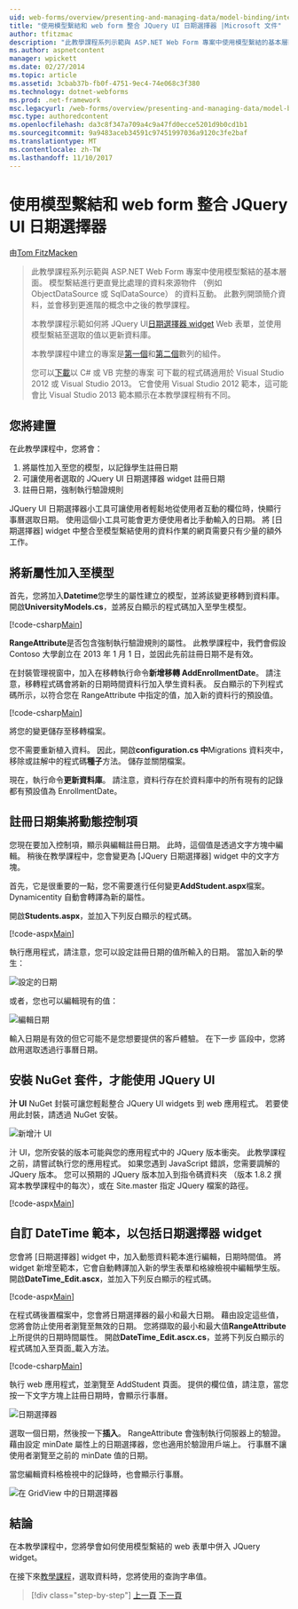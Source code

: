 ```yaml
---
uid: web-forms/overview/presenting-and-managing-data/model-binding/integrating-jquery-ui
title: "使用模型繫結和 web form 整合 JQuery UI 日期選擇器 |Microsoft 文件"
author: tfitzmac
description: "此教學課程系列示範與 ASP.NET Web Form 專案中使用模型繫結的基本層面。 模型繫結進行資料互動詳細直線-..."
ms.author: aspnetcontent
manager: wpickett
ms.date: 02/27/2014
ms.topic: article
ms.assetid: 3cbab37b-fb0f-4751-9ec4-74e068c3f380
ms.technology: dotnet-webforms
ms.prod: .net-framework
msc.legacyurl: /web-forms/overview/presenting-and-managing-data/model-binding/integrating-jquery-ui
msc.type: authoredcontent
ms.openlocfilehash: da3c8f347a709a4c9a47fd0ecce5201d9b0cd1b1
ms.sourcegitcommit: 9a9483aceb34591c97451997036a9120c3fe2baf
ms.translationtype: MT
ms.contentlocale: zh-TW
ms.lasthandoff: 11/10/2017
---
```

<a name="integrating-jquery-ui-datepicker-with-model-binding-and-web-forms"></a>使用模型繫結和 web form 整合 JQuery UI 日期選擇器
====================
由[Tom FitzMacken](https://github.com/tfitzmac)

> 此教學課程系列示範與 ASP.NET Web Form 專案中使用模型繫結的基本層面。 模型繫結進行更直覺比處理的資料來源物件 （例如 ObjectDataSource 或 SqlDataSource） 的資料互動。 此數列開頭簡介資料，並會移到更進階的概念中之後的教學課程。
> 
> 本教學課程示範如何將 JQuery UI[日期選擇器 widget](http://jqueryui.com/datepicker/) Web 表單，並使用模型繫結至選取的值以更新資料庫。
> 
> 本教學課程中建立的專案是[第一個](retrieving-data.md)和[第二個](updating-deleting-and-creating-data.md)數列的組件。
> 
> 您可以[下載](https://go.microsoft.com/fwlink/?LinkId=286116)以 C# 或 VB 完整的專案 可下載的程式碼適用於 Visual Studio 2012 或 Visual Studio 2013。 它會使用 Visual Studio 2012 範本，這可能會比 Visual Studio 2013 範本顯示在本教學課程稍有不同。


## <a name="what-youll-build"></a>您將建置

在此教學課程中，您將會：

1. 將屬性加入至您的模型，以記錄學生註冊日期
2. 可讓使用者選取的 JQuery UI 日期選擇器 widget 註冊日期
3. 註冊日期，強制執行驗證規則

JQuery UI 日期選擇器小工具可讓使用者輕鬆地從使用者互動的欄位時，快顯行事曆選取日期。 使用這個小工具可能會更方便使用者比手動輸入的日期。 將 [日期選擇器] widget 中整合至模型繫結使用的資料作業的網頁需要只有少量的額外工作。

## <a name="add-a-new-property-to-the-model"></a>將新屬性加入至模型

首先，您將加入**Datetime**您學生的屬性建立的模型，並將該變更移轉到資料庫。 開啟**UniversityModels.cs**，並將反白顯示的程式碼加入至學生模型。

[!code-csharp[Main](integrating-jquery-ui/samples/sample1.cs?highlight=16-18)]

**RangeAttribute**是否包含強制執行驗證規則的屬性。 此教學課程中，我們會假設 Contoso 大學創立在 2013 年 1 月 1 日，並因此先前註冊日期不是有效。

在封裝管理視窗中，加入在移轉執行命令**新增移轉 AddEnrollmentDate**。 請注意，移轉程式碼會將新的日期時間資料行加入學生資料表。 反白顯示的下列程式碼所示，以符合您在 RangeAttribute 中指定的值，加入新的資料行的預設值。

[!code-csharp[Main](integrating-jquery-ui/samples/sample2.cs?highlight=11)]

將您的變更儲存至移轉檔案。

您不需要重新植入資料。 因此，開啟**configuration.cs 中**Migrations 資料夾中，移除或註解中的程式碼**種子**方法。 儲存並關閉檔案。

現在，執行命令**更新資料庫**。 請注意，資料行存在於資料庫中的所有現有的記錄都有預設值為 EnrollmentDate。

## <a name="add-dynamic-controls-for-enrollment-date"></a>註冊日期集將動態控制項

您現在要加入控制項，顯示與編輯註冊日期。 此時，這個值是透過文字方塊中編輯。 稍後在教學課程中，您會變更為 [JQuery 日期選擇器] widget 中的文字方塊。

首先，它是很重要的一點，您不需要進行任何變更**AddStudent.aspx**檔案。 Dynamicentity 自動會轉譯為新的屬性。

開啟**Students.aspx**，並加入下列反白顯示的程式碼。

[!code-aspx[Main](integrating-jquery-ui/samples/sample3.aspx?highlight=13)]

執行應用程式，請注意，您可以設定註冊日期的值所輸入的日期。 當加入新的學生：

![設定的日期](integrating-jquery-ui/_static/image1.png)

或者，您也可以編輯現有的值：

![編輯日期](integrating-jquery-ui/_static/image2.png)

輸入日期是有效的但它可能不是您想要提供的客戶體驗。 在下一步 區段中，您將啟用選取透過行事曆日期。

## <a name="install-nuget-package-to-work-with-jquery-ui"></a>安裝 NuGet 套件，才能使用 JQuery UI

**汁 UI** NuGet 封裝可讓您輕鬆整合 JQuery UI widgets 到 web 應用程式。 若要使用此封裝，請透過 NuGet 安裝。

![新增汁 UI](integrating-jquery-ui/_static/image3.png)

汁 UI，您所安裝的版本可能與您的應用程式中的 JQuery 版本衝突。 此教學課程之前，請嘗試執行您的應用程式。 如果您遇到 JavaScript 錯誤，您需要調解的 JQuery 版本。 您可以預期的 JQuery 版本加入到指令碼資料夾 （版本 1.8.2 撰寫本教學課程中的每次），或在 Site.master 指定 JQuery 檔案的路徑。

[!code-aspx[Main](integrating-jquery-ui/samples/sample4.aspx)]

## <a name="customize-datetime-template-to-include-datepicker-widget"></a>自訂 DateTime 範本，以包括日期選擇器 widget

您會將 [日期選擇器] widget 中，加入動態資料範本進行編輯，日期時間值。 將 widget 新增至範本，它會自動轉譯加入新的學生表單和格線檢視中編輯學生版。 開啟**DateTime\_Edit.ascx**，並加入下列反白顯示的程式碼。

[!code-aspx[Main](integrating-jquery-ui/samples/sample5.aspx?highlight=3)]

在程式碼後置檔案中，您會將日期選擇器的最小和最大日期。 藉由設定這些值，您將會防止使用者瀏覽至無效的日期。 您將擷取的最小和最大值**RangeAttribute**上所提供的日期時間屬性。 開啟**DateTime\_Edit.ascx.cs**，並將下列反白顯示的程式碼加入至頁面\_載入方法。

[!code-csharp[Main](integrating-jquery-ui/samples/sample6.cs?highlight=9-14)]

執行 web 應用程式，並瀏覽至 AddStudent 頁面。 提供的欄位值，請注意，當您按一下文字方塊上註冊日期時，會顯示行事曆。

![日期選擇器](integrating-jquery-ui/_static/image4.png)

選取一個日期，然後按一下**插入**。 RangeAttribute 會強制執行伺服器上的驗證。 藉由設定 minDate 屬性上的日期選擇器，您也適用於驗證用戶端上。 行事曆不讓使用者瀏覽至之前的 minDate 值的日期。

當您編輯資料格檢視中的記錄時，也會顯示行事曆。

![在 GridView 中的日期選擇器](integrating-jquery-ui/_static/image5.png)

## <a name="conclusion"></a>結論

在本教學課程中，您將學會如何使用模型繫結的 web 表單中併入 JQuery widget。

在接下來[教學課程](using-query-string-values-to-retrieve-data.md)，選取資料時，您將使用的查詢字串值。

>[!div class="step-by-step"]
[上一頁](sorting-paging-and-filtering-data.md)
[下一頁](using-query-string-values-to-retrieve-data.md)
